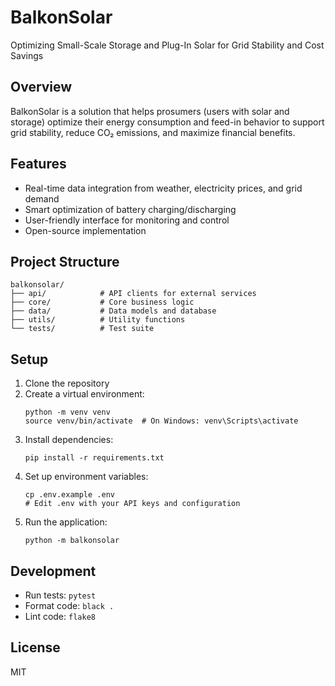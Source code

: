 # BalkonSolar

Optimizing Small-Scale Storage and Plug-In Solar for Grid Stability and Cost Savings

## Overview

BalkonSolar is a solution that helps prosumers (users with solar and storage) optimize their energy consumption and feed-in behavior to support grid stability, reduce CO₂ emissions, and maximize financial benefits.

## Features

- Real-time data integration from weather, electricity prices, and grid demand
- Smart optimization of battery charging/discharging
- User-friendly interface for monitoring and control
- Open-source implementation

## Project Structure

```
balkonsolar/
├── api/            # API clients for external services
├── core/           # Core business logic
├── data/           # Data models and database
├── utils/          # Utility functions
└── tests/          # Test suite
```

## Setup

1. Clone the repository
2. Create a virtual environment:
   ```
   python -m venv venv
   source venv/bin/activate  # On Windows: venv\Scripts\activate
   ```
3. Install dependencies:
   ```
   pip install -r requirements.txt
   ```
4. Set up environment variables:
   ```
   cp .env.example .env
   # Edit .env with your API keys and configuration
   ```
5. Run the application:
   ```
   python -m balkonsolar
   ```

## Development

- Run tests: `pytest`
- Format code: `black .`
- Lint code: `flake8`

## License

MIT
